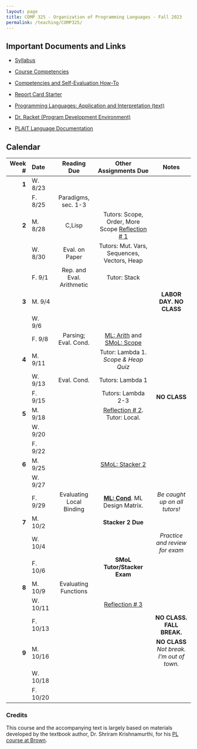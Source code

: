 ```yaml
---
layout: page
title: COMP 325 - Organization of Programming Languages - Fall 2023
permalink: /teaching/COMP325/
---
```



## Important Documents and Links

* [Syllabus](/teaching/COMP325/fa23/comp325-syllabus.pdf)
* [Course Competencies](/teaching/COMP325/fa23/COMP325-Competencies.pdf)
* [Competencies and Self-Evaluation How-To](/teaching/ungrading/howto)
* [Report Card Starter](/teaching/COMP325/fa23/COMP325-ReportCardStarter.xlsx)

* [Programming Languages: Application and Interpretation (text)](https://www.plai.org/)
* [Dr. Racket (Program Development Environment)](https://racket-lang.org/)
* [PLAIT Language Documentation](https://docs.racket-lang.org/plait/Tutorial.html)


## Calendar

|Week \# | Date | Reading Due | Other Assignments Due | Notes |
| --: | :-- | :---: | :---: | :--: |
| **1** | W. 8/23 | | | |
| | F. 8/25 | Paradigms, sec. 1-3 | | |
| **2** | M. 8/28 | C,Lisp | Tutors: Scope, Order, More Scope [Reflection \# 1](/teaching/ungrading/letter1) | |
| | W. 8/30 | Eval. on Paper | Tutors: Mut. Vars, Sequences, Vectors, Heap | |
| | F. 9/1 | Rep. and Eval. Arithmetic | Tutor: Stack | |
| **3** | M. 9/4 | | | **LABOR DAY. NO CLASS** |
| | W. 9/6 | |  | |
| | F. 9/8 | Parsing; Eval. Cond. | [ML: Arith](/teaching/COMP325/fa23/ML/) and [SMoL: Scope](/teaching/COMP325/fa23/Stacks1Handout.pdf) | |
| **4** | M. 9/11 | | Tutor: Lambda 1. *Scope & Heap Quiz* | |
| | W. 9/13 | Eval. Cond. | Tutors: Lambda 1 |  |
| | F. 9/15 | | Tutors: Lambda 2-3 | **NO CLASS** |
| **5** | M. 9/18 | | [Reflection \# 2](/teaching/ungrading/letter2). Tutor: Local. | |
| | W. 9/20 | | | |
| | F. 9/22 | | | |
| **6** | M. 9/25 | | [SMoL: Stacker 2](/teaching/COMP325/fa23/Stacks2Handout.pdf) | |
| | W. 9/27 | | | |
| | F. 9/29 | Evaluating Local Binding | **[ML: Cond](/teaching/COMP325/fa23/ML/)**. ML Design Matrix. | *Be caught up on all tutors!* |
| **7** | M. 10/2 | | **Stacker 2 Due** | |
| | W. 10/4 | | | *Practice and review for exam* |
| | F. 10/6 | | **SMoL Tutor/Stacker Exam** | |
| **8** | M. 10/9 | Evaluating Functions | | |
| | W. 10/11 | | [Reflection \# 3](/teaching/ungrading/letter3) | |
| | F. 10/13 | | | **NO CLASS. FALL BREAK.** |
| **9** | M. 10/16 | | | **NO CLASS** *Not break. I'm out of town.* |
| | W. 10/18 | | | |
| | F. 10/20 | | | |




### Credits

This course and the accompanying text is largely based on materials developed by the textbook author, Dr. Shriram Krishnamurthi, for his [PL course at Brown](https://cs.brown.edu/courses/csci1730/2022/).
